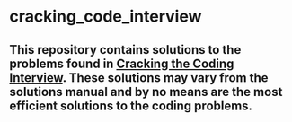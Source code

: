 # cracking_code_interview

## This repository contains solutions to the problems found in [Cracking the Coding Interview](https://www.amazon.com/Cracking-Coding-Interview-Programming-Questions/dp/0984782850/ref=sr_1_3?crid=1FJ86PDIO4BUD&dchild=1&keywords=cracking+the+coding+interview+2021&qid=1631195230&sprefix=cracking+the+codin%2Caps%2C175&sr=8-3). These solutions may vary from the solutions manual and by no means are the most efficient solutions to the coding problems.
